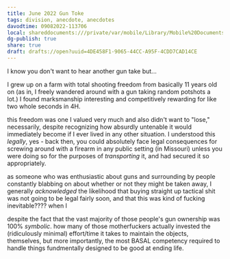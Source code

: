 ```yaml
---
title: June 2022 Gun Toke
tags: division, anecdote, anecdotes
davodtime: 09082022-113706
local: shareddocuments:///private/var/mobile/Library/Mobile%20Documents/iCloud~md~obsidian/Documents/OBSHIDDIAN/drafts/4DE458F1-9065-44CC-A95F-4CDD7CAD14CE.md
dg-publish: true
share: true
draft: drafts://open?uuid=4DE458F1-9065-44CC-A95F-4CDD7CAD14CE
---
```

I know you don't want to hear another gun take but...

I grew up on a farm with total shooting freedom from basically 11 years old on (as in, I freely wandered around with a gun taking random potshots a lot.) I found marksmanship interesting and competitively rewarding for like two whole seconds in 4H. 

this freedom was one I valued very much and also didn't want to "lose," necessarily, despite recognizing how absurdly untenable it would immediately become if I ever lived in any other situation. I understood this *legally*, yes - back then, you could absolutely face legal consequences for screwing around with a firearm in any public setting (in Missouri) unless you were doing so for the purposes of *transporting* it, and had secured it so appropriately.

as someone who was enthusiastic about guns and surrounding by people constantly blabbing on about whether or not they might be taken away, I generally *acknowledged* the likelihood that buying straight up tactical shit was not going to be legal fairly soon, and that this was kind of fucking inevitable???? when I 

despite the fact that the vast majority of those people's gun ownership was 100% *symbolic*. how many of those motherfuckers actually invested the (ridiculously minimal) effort/time it takes to maintain the objects, themselves, but more importantly, the most BASAL competency required to handle things fundmentally designed to be good at ending life.